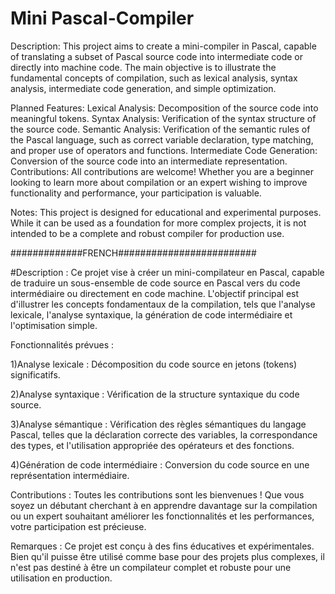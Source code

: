 # Mini Pascal-Compiler

Description:
This project aims to create a mini-compiler in Pascal, capable of translating a subset of Pascal source code into intermediate code or directly into machine code. The main objective is to illustrate the fundamental concepts of compilation, such as lexical analysis, syntax analysis, intermediate code generation, and simple optimization.

Planned Features:
Lexical Analysis: Decomposition of the source code into meaningful tokens.
Syntax Analysis: Verification of the syntax structure of the source code.
Semantic Analysis: Verification of the semantic rules of the Pascal language, such as correct variable declaration, type matching, and proper use of operators and functions.
Intermediate Code Generation: Conversion of the source code into an intermediate representation.
Contributions:
All contributions are welcome! Whether you are a beginner looking to learn more about compilation or an expert wishing to improve functionality and performance, your participation is valuable.

Notes:
This project is designed for educational and experimental purposes. While it can be used as a foundation for more complex projects, it is not intended to be a complete and robust compiler for production use.

#############FRENCH#########################



#Description :
Ce projet vise à créer un mini-compilateur en Pascal, capable de traduire un sous-ensemble de code source en Pascal vers du code intermédiaire ou directement en code machine. L'objectif principal est d'illustrer les concepts fondamentaux de la compilation, tels que l'analyse lexicale, l'analyse syntaxique, la génération de code intermédiaire et l'optimisation simple.

Fonctionnalités prévues :

1)Analyse lexicale : Décomposition du code source en jetons (tokens) significatifs.

2)Analyse syntaxique : Vérification de la structure syntaxique du code source.

3)Analyse sémantique : Vérification des règles sémantiques du langage Pascal, telles que la déclaration correcte des variables, la correspondance des types, et l'utilisation appropriée des opérateurs et des fonctions.

4)Génération de code intermédiaire : Conversion du code source en une représentation intermédiaire.



Contributions :
Toutes les contributions sont les bienvenues ! 
Que vous soyez un débutant cherchant à en apprendre davantage sur la compilation ou un expert souhaitant améliorer les fonctionnalités et les performances, votre participation est précieuse.



Remarques :
Ce projet est conçu à des fins éducatives et expérimentales.
Bien qu'il puisse être utilisé comme base pour des projets plus complexes, il n'est pas destiné à être un compilateur complet et robuste pour une utilisation en production.

